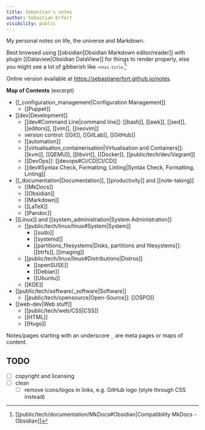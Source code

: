 ```yaml
---
title: Sebastian's notes
author: Sebastian Erfort
visibility: public
---
```


My personal notes on life, the universe and Markdown.

Best browsed using [[obsidian|Obsidian Markdown editor/reader]] with plugin [[Dataview|Obsidian DataView]] for things to render properly, else you might see a lot of gibberish like <code>`=this.title`</code>.[^1]

Online version available at <https://sebastianerfort.github.io/notes>.


**Map of Contents** (excerpt)

- [[_configuration_management|Configuration Management]]
    - [[Puppet]]
- [[dev|Development]]
    - [[dev#Command Line|command line]]: [[bash]], [[awk]], [[sed]], [[editors]], [[vim]], [[neovim]]
    - version control: [[Git]], [[GitLab]], [[GitHub]]
    - [[automation]]
    - [[virtualisation_containerisation|Virtualisation and Containers]]: [[kvm]], [[QEMU]], [[libvirt]], [[Docker]], [[public/tech/dev/Vagrant]]
    - [[DevOps]]: [[devops#CI/CD|CI/CD]]
    - [[dev#Syntax Check, Formatting, Linting|Syntax Check, Formatting, Linting]]
- [[_documentation|Documentation]], [[productivity]] and [[note-taking]]
    - [[MkDocs]]
    - [[Obsidian]]
    - [[Markdown]]
    - [[LaTeX]]
    - [[Pandoc]]
- [[Linux]] and [[system_administration|System Administration]]
    - [[public/tech/linux/linux#System|System]]
        - [[sudo]]
        - [[systemd]]
        - [[partitions_filesystems|Disks, partitions and filesystems]]: [[btrfs]], [[imaging]]
    - [[public/tech/linux/linux#Distributions|Distros]]
        - [[openSUSE]]
        - [[Debian]]
        - [[Ubuntu]]
    - [[KDE]]
- [[public/tech/software/_software|Software]]
    - [[public/tech/opensource|Open-Source]]: [[OSPO]]
- [[web-dev|Web stuff]]
    - [[public/tech/web/CSS|CSS]]
    - [[HTML]]
    - [[Hugo]]

Notes/pages starting with an underscore `_` are meta pages or maps of content.

## TODO

- [ ] copyright and licensing
- [ ] clean
    - [ ] remove icons/logos in links, e.g. GitHub logo (style through CSS instead)

[^1]: [[public/tech/documentation/MkDocs#Obsidian|Compatibility MkDocs - Obsidian]]
